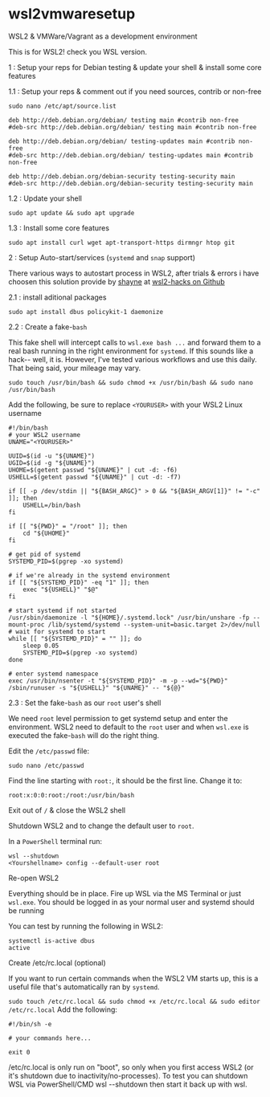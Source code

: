 # wsl2vmwaresetup
WSL2 &amp; VMWare/Vagrant as a development environment

This is for WSL2! check you WSL version.

1 : Setup your reps for Debian testing & update your shell & install some core features

1.1 : Setup your reps & comment out if you need sources, contrib or non-free 
```
sudo nano /etc/apt/source.list
```

```
deb http://deb.debian.org/debian/ testing main #contrib non-free
#deb-src http://deb.debian.org/debian/ testing main #contrib non-free

deb http://deb.debian.org/debian/ testing-updates main #contrib non-free
#deb-src http://deb.debian.org/debian/ testing-updates main #contrib non-free

deb http://deb.debian.org/debian-security testing-security main
#deb-src http://deb.debian.org/debian-security testing-security main
```
1.2 : Update your shell
```
sudo apt update && sudo apt upgrade
```
1.3 : Install some core features
```
sudo apt install curl wget apt-transport-https dirmngr htop git
```

2 : Setup Auto-start/services (```systemd``` and ```snap``` support)

There various ways to autostart process in WSL2, after trials & errors i have choosen this solution provide by [shayne](https://github.com/shayne "Shayne profile on Github") at [wsl2-hacks on Github](https://github.com/shayne/wsl2-hacks "wsl2-hacks on Github")

2.1 : install aditional packages

```
sudo apt install dbus policykit-1 daemonize
```

2.2 : Create a fake-```bash```

This fake shell will intercept calls to ```wsl.exe bash ...``` and forward them to a real bash running in the right environment for ```systemd```. If this sounds like a hack-- well, it is. However, I've tested various workflows and use this daily. That being said, your mileage may vary.

```sudo touch /usr/bin/bash && sudo chmod +x /usr/bin/bash && sudo nano /usr/bin/bash```

Add the following, be sure to replace ```<YOURUSER>``` with your WSL2 Linux username

```
#!/bin/bash
# your WSL2 username
UNAME="<YOURUSER>"

UUID=$(id -u "${UNAME}")
UGID=$(id -g "${UNAME}")
UHOME=$(getent passwd "${UNAME}" | cut -d: -f6)
USHELL=$(getent passwd "${UNAME}" | cut -d: -f7)

if [[ -p /dev/stdin || "${BASH_ARGC}" > 0 && "${BASH_ARGV[1]}" != "-c" ]]; then
    USHELL=/bin/bash
fi

if [[ "${PWD}" = "/root" ]]; then
    cd "${UHOME}"
fi

# get pid of systemd
SYSTEMD_PID=$(pgrep -xo systemd)

# if we're already in the systemd environment
if [[ "${SYSTEMD_PID}" -eq "1" ]]; then
    exec "${USHELL}" "$@"
fi

# start systemd if not started
/usr/sbin/daemonize -l "${HOME}/.systemd.lock" /usr/bin/unshare -fp --mount-proc /lib/systemd/systemd --system-unit=basic.target 2>/dev/null
# wait for systemd to start
while [[ "${SYSTEMD_PID}" = "" ]]; do
    sleep 0.05
    SYSTEMD_PID=$(pgrep -xo systemd)
done

# enter systemd namespace
exec /usr/bin/nsenter -t "${SYSTEMD_PID}" -m -p --wd="${PWD}" /sbin/runuser -s "${USHELL}" "${UNAME}" -- "${@}"
```
2.3 : Set the fake-```bash``` as our ```root``` user's shell

We need ```root``` level permission to get systemd setup and enter the environment. WSL2 need to default to the ```root``` user and when ```wsl.exe``` is executed the fake-```bash``` will do the right thing.

Edit the ```/etc/passwd``` file:

```
sudo nano /etc/passwd
```

Find the line starting with ```root:```, it should be the first line. Change it to:

```
root:x:0:0:root:/root:/usr/bin/bash
```

Exit out of ```/``` & close the WSL2 shell

Shutdown WSL2 and to change the default user to ```root```.

In a ```PowerShell``` terminal run:

```
wsl --shutdown
<Yourshellname> config --default-user root
```
Re-open WSL2

Everything should be in place. Fire up WSL via the MS Terminal or just ```wsl.exe```. You should be logged in as your normal user and systemd should be running

You can test by running the following in WSL2:

```
systemctl is-active dbus
active
```

Create /etc/rc.local (optional)

If you want to run certain commands when the WSL2 VM starts up, this is a useful file that's automatically ran by ```systemd```.

```sudo touch /etc/rc.local && sudo chmod +x /etc/rc.local && sudo editor /etc/rc.local```
Add the following:
```
#!/bin/sh -e

# your commands here...

exit 0
```
/etc/rc.local is only run on "boot", so only when you first access WSL2 (or it's shutdown due to inactivity/no-processes). To test you can shutdown WSL via PowerShell/CMD wsl --shutdown then start it back up with wsl.
